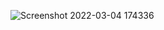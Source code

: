 ![Screenshot 2022-03-04 174336](https://user-images.githubusercontent.com/57150484/156784661-f19f7a28-ef62-43fb-a18d-c5afe41b6fbf.png)
